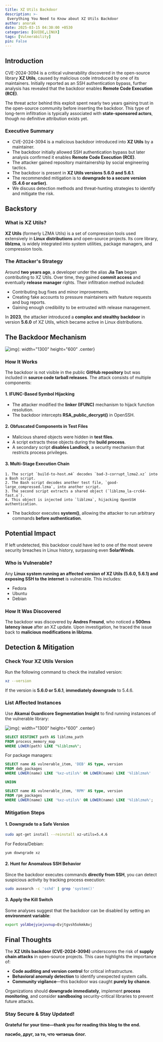 ```yaml
--- 
title: XZ Utils Backdoor 
description: >-
 Everything You Need to Know about XZ Utils Backdoor
author: anorak
date: 2025-03-15 04:30:00 +0530
categories: [GUIDE,LINUX]
tags: [Vulnerability]
pin: False
--- 
```


## Introduction
CVE-2024-3094 is a critical vulnerability discovered in the open-source library **XZ Utils**, caused by malicious code introduced by one of its maintainers. Initially reported as an SSH authentication bypass, further analysis has revealed that the backdoor enables **Remote Code Execution (RCE)**.

The threat actor behind this exploit spent nearly two years gaining trust in the open-source community before inserting the backdoor. This type of long-term infiltration is typically associated with **state-sponsored actors**, though no definitive attribution exists yet.

### **Executive Summary**
- CVE-2024-3094 is a malicious backdoor introduced into **XZ Utils** by a maintainer.
- The backdoor initially allowed SSH authentication bypass but later analysis confirmed it enables **Remote Code Execution (RCE)**.
- The attacker gained repository maintainership by social engineering tactics.
- The backdoor is present in **XZ Utils versions 5.6.0 and 5.6.1**.
- The recommended mitigation is to **downgrade to a secure version (5.4.6 or earlier)**.
- We discuss detection methods and threat-hunting strategies to identify and mitigate the risk.

 

## **Backstory**
### What is XZ Utils?
**XZ Utils** (formerly LZMA Utils) is a set of compression tools used extensively in **Linux distributions** and open-source projects. Its core library, **liblzma**, is widely integrated into system utilities, package managers, and compression tools.

### The Attacker's Strategy
Around **two years ago**, a developer under the alias **Jia Tan** began contributing to XZ Utils. Over time, they gained **commit access** and eventually **release manager** rights. Their infiltration method included:
- Contributing bug fixes and minor improvements.
- Creating fake accounts to pressure maintainers with feature requests and bug reports.
- Gaining enough credibility to be entrusted with release management.

In **2023**, the attacker introduced a **complex and stealthy backdoor** in version **5.6.0** of XZ Utils, which became active in Linux distributions.

 

## **The Backdoor Mechanism**


![img](/assets/img/202503/30.avif){: width="1300" height="600"  .center}

### **How It Works**
The backdoor is not visible in the public **GitHub repository** but was included in **source code tarball releases**. The attack consists of multiple components:

#### **1. IFUNC-Based Symbol Hijacking**
- The attacker modified the **linker (IFUNC)** mechanism to hijack function resolution.
- The backdoor intercepts **RSA_public_decrypt()** in OpenSSH.

#### **2. Obfuscated Components in Test Files**
- Malicious shared objects were hidden in **test files**.
- A script extracts these objects during the **build process**.
- A secondary script **disables Landlock**, a security mechanism that restricts process privileges.

#### **3. Multi-Stage Execution Chain**
```plaintext
1. The script `build-to-host.m4` decodes `bad-3-corrupt_lzma2.xz` into a Bash script.
2. The Bash script decodes another test file, `good-large_compressed.lzma`, into another script.
3. The second script extracts a shared object (`liblzma_la-crc64-fast.o`).
4. This object is injected into `liblzma`, hijacking OpenSSH authentication.
```
- The backdoor executes **system()**, allowing the attacker to run arbitrary commands **before authentication**.

 

## **Potential Impact**
If left undetected, this backdoor could have led to one of the most severe security breaches in Linux history, surpassing even **SolarWinds**.

### **Who is Vulnerable?**
Any **Linux system running an affected version of XZ Utils (5.6.0, 5.6.1) and exposing SSH to the internet** is vulnerable. This includes:
- Fedora
- Ubuntu
- Debian

### **How It Was Discovered**
The backdoor was discovered by **Andres Freund**, who noticed a **500ms latency issue** after an XZ update. Upon investigation, he traced the issue back to **malicious modifications in liblzma**.

 

## **Detection & Mitigation**
### **Check Your XZ Utils Version**
Run the following command to check the installed version:
```sh
xz --version
```
If the version is **5.6.0 or 5.6.1**, **immediately downgrade** to 5.4.6.

### **List Affected Instances**

Use **Akamai Guardicore Segmentation Insight** to find running instances of the vulnerable library:

![img](/assets/img/202503/301.avif){: width="1300" height="600"  .center}

```sql
SELECT DISTINCT path AS liblzma_path
FROM process_memory_map
WHERE LOWER(path) LIKE "%liblzma%";
```
For package managers:
```sql
SELECT name AS vulnerable_item, 'DEB' AS type, version
FROM deb_packages
WHERE LOWER(name) LIKE '%xz-utils%' OR LOWER(name) LIKE '%liblzma%'

UNION

SELECT name AS vulnerable_item, 'RPM' AS type, version
FROM rpm_packages
WHERE LOWER(name) LIKE '%xz-utils%' OR LOWER(name) LIKE '%liblzma%';
```

### **Mitigation Steps**
#### **1. Downgrade to a Safe Version**
```sh
sudo apt-get install --reinstall xz-utils=5.4.6
```
For Fedora/Debian:
```sh
yum downgrade xz
```
#### **2. Hunt for Anomalous SSH Behavior**
Since the backdoor executes commands **directly from SSH**, you can detect suspicious activity by tracking process execution:
```sh
sudo ausearch -c 'sshd' | grep 'system()'
```
#### **3. Apply the Kill Switch**
Some analyses suggest that the backdoor can be disabled by setting an **environment variable**:
```sh
export yolAbejyiejuvnup=Evjtgvsh5okmkAvj
```

 

## **Final Thoughts**
The **XZ Utils backdoor (CVE-2024-3094)** underscores the risk of **supply chain attacks** in open-source projects. This case highlights the importance of:
- **Code auditing and version control** for critical infrastructure.
- **Behavioral anomaly detection** to identify unexpected system calls.
- **Community vigilance**—this backdoor was caught **purely by chance**.

Organizations should **downgrade immediately**, implement **process monitoring**, and consider **sandboxing** security-critical libraries to prevent future attacks.

### **Stay Secure & Stay Updated!**

**Grateful for your time—thank you for reading this blog to the end.**

**пасибо, друг, за то, что читаешь блог.**


